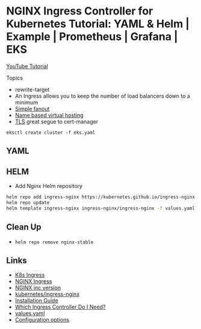 # NGINX Ingress Controller for Kubernetes Tutorial: YAML & Helm | Example | Prometheus | Grafana | EKS

[YouTube Tutorial]()

Topics
- rewrite-target
- An Ingress allows you to keep the number of load balancers down to a minimum
- [Simple fanout](https://kubernetes.io/docs/concepts/services-networking/ingress/#simple-fanout)
- [Name based virtual hosting](https://kubernetes.io/docs/concepts/services-networking/ingress/#name-based-virtual-hosting)
- [TLS](https://kubernetes.io/docs/concepts/services-networking/ingress/#tls) great segue to cert-manager



```
eksctl create cluster -f eks.yaml
```

## YAML
## HELM
- Add Nginx Helm repository
```bash
helm repo add ingress-nginx https://kubernetes.github.io/ingress-nginx
helm repo update
helm template ingress-nginx ingress-nginx/ingress-nginx -f values.yaml --output-dir ingress-nginx
```

## Clean Up
- `helm repo remove nginx-stable`

## Links
- [K8s Ingress](https://kubernetes.io/docs/concepts/services-networking/ingress/)
- [NGINX Ingress](https://kubernetes.github.io/ingress-nginx/)
- [NGINX inc version](https://github.com/nginxinc/kubernetes-ingress/)
- [kubernetes/ingress-nginx](https://github.com/kubernetes/ingress-nginx)
- [Installation Guide](https://kubernetes.github.io/ingress-nginx/deploy/)
- [Which Ingress Controller Do I Need?](https://docs.nginx.com/nginx-ingress-controller/intro/nginx-ingress-controllers)
- [values.yaml](https://github.com/kubernetes/ingress-nginx/blob/main/charts/ingress-nginx/values.yaml)
- [Configuration options](https://kubernetes.github.io/ingress-nginx/user-guide/nginx-configuration/configmap/#configuration-options)
